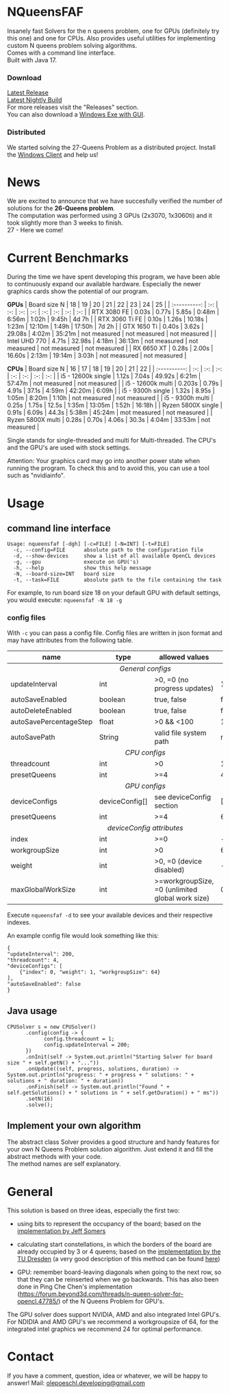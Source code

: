 # NQueensFAF
Insanely fast Solvers for the n queens problem, one for GPUs (definitely try this one) and one for CPUs. Also provides useful utilities for implementing custom N queens problem solving algorithms. <br>
Comes with a command line interface.<br>
Built with Java 17.

### Download
[Latest Release](https://github.com/olepoeschl/NQueensFAF/releases/latest)<br>
[Latest Nightly Build](https://github.com/olepoeschl/NQueensFAF/releases/tag/nightly)<br>
For more releases visit the "Releases" section. <br>
You can also download a [Windows Exe with GUI](https://github.com/olepoeschl/NQueensFAF-GUI/releases/download/1.17/nqueensfaf.exe).<br>

### Distributed
We started solving the 27-Queens Problem as a distributed project. 
Install the [Windows Client](https://github.com/olepoeschl/NQueensFAF-GUI/releases/download/1.17/nqueens-client.exe) and help us! <br>

# News
We are excited to announce that we have succesfully verified the number of solutions for the **26-Queens problem**. <br> 
The computation was performed using 3 GPUs (2x3070, 1x3060ti) and it took slightly more than 3 weeks to finish. <br>
27 - Here we come! <br>

# Current Benchmarks
During the time we have spent developing this program, we have been able to continuously expand our available hardware. 
Especially the newer graphics cards show the potential of our program. 

<b>GPUs</b>
|      Board size N     |   18    |     19    |      20      |      21      |      22      |       23       |       24       |   25 |
|      :----------:     |   :-:   |    :-:    |      :-:     |      :-:     |      :-:     |       :-:      |      :-:       |  :-: |
|      RTX 3080 FE      |  0.03s  |   0.77s   |     5.85s    |     0:48m    |      6:56m   |      1:02h     |      9:45h     | 4d 7h |
|     RTX 3060 Ti FE    |  0.10s  |   1.26s   |    10.18s    |     1:23m    |     12:10m   |      1:49h     |     17:50h     | 7d 2h |
|      GTX 1650 Ti      |  0.40s  |   3.62s   |    29.08s    |     4:02m    |     35:21m   |  not measured  |  not measured  | not measured |
|     Intel UHD 770     |  4.71s  |  32.98s   |     4:18m    |    36:13m    | not measured |  not measured  |  not measured  | not measured | 
|       RX 6650 XT      |  0.28s  |   2.00s   |    16.60s    |     2:13m    |     19:14m   |  3:03h  |  not measured  | not measured |

<b>CPUs</b>
|      Board size N     |        16       |     17    |     18    |     19    |      20      |      21      |      22      |
|      :----------:     |       :-:       |    :-:    |    :-:    |    :-:    |      :-:     |      :-:     |      :-:     |
|  i5 - 12600k single   |      1.12s      |   7.04s   |   49.92s  |   6:21m   |    57:47m    | not measured | not measured |
|  i5 - 12600k multi    |      0.203s     |   0.79s   |   4.91s   |   37.1s   |     4:59m    |    42:20m    |     6:09h    |
|   i5 - 9300h single   |      1.32s      |   8.95s   |   1:05m   |   8:20m   |     1:10h    | not measured | not measured |
|   i5 - 9300h multi    |      0.25s      |   1.75s   |   12.5s   |   1:35m   |    13:05m    |     1:52h    |     16:18h   |
|   Ryzen 5800X single  |      0.91s      |   6.09s   |   44.3s   |   5:38m   |    45:24m    | mot measured | not measured |
|   Ryzen 5800X multi   |      0.28s      |   0.70s   |   4.06s   |   30.3s   |     4:04m    |    33:53m    | not measured |

Single stands for single-threaded and multi for Multi-threaded. 
The CPU's and the GPU's are used with stock settings. 

Attention: Your graphics card may go into another power state when running the program. To check this and to avoid this, you can use a tool such as "nvidiainfo".

# Usage

## command line interface
```
Usage: nqueensfaf [-dgh] [-c=FILE] [-N=INT] [-t=FILE]
  -c, --config=FILE      absolute path to the configuration file
  -d, --show-devices     show a list of all available OpenCL devices
  -g, --gpu              execute on GPU('s)
  -h, --help             show this help message
  -N, --board-size=INT   board size
  -t, --task=FILE        absolute path to the file containing the task
```
For example, to run board size 18 on your default GPU with default settings, you would execute:
`nqueensfaf -N 18 -g`

### config files
With `-c` you can pass a config file. Config files are written in json format and may have attributes from the following table.<br>
<table>
  <thead>
    <tr>
      <th>name</th>
      <th>type</th>
      <th>allowed values</th>
      <th>default value</th>
    </tr>
  </thead>
  <tbody>
    <tr>
      <td colspan="4" align="center"><i>General configs</i></td>
    </tr>
    <tr>
      <td>updateInterval</td>
      <td>int</td>
      <td>>0, =0 (no progress updates) </td>
      <td>128</td>
    </tr>
    <tr>
      <td>autoSaveEnabled</td>
      <td>boolean</td>
      <td>true, false</td>
      <td>false</td>
    </tr>
    <tr>
      <td>autoDeleteEnabled</td>
      <td>boolean</td>
      <td>true, false</td>
      <td>false</td>
    </tr>
    <tr>
      <td>autoSavePercentageStep</td>
      <td>float</td>
      <td>>0 && <100</td>
      <td>10</td>
    </tr>
    <tr>
      <td>autoSavePath</td>
      <td>String</td>
      <td>valid file system path</td>
      <td>nqueensfaf{N}.dat</td>
    </tr>
    <tr>
      <td colspan="4" align="center"><i>CPU configs</i></td>
    </tr>
    <tr>
      <td>threadcount</td>
      <td>int</td>
      <td>>0</td>
      <td>1</td>
    </tr>
    <tr>
      <td>presetQueens</td>
      <td>int</td>
      <td>>=4</td>
      <td>4</td>
    </tr>
    <tr>
      <td colspan="4" align="center"><i>GPU configs</i></td>
    </tr>
    <tr>
      <td>deviceConfigs</td>
      <td>deviceConfig[]</td>
      <td>see deviceConfig section</td>
      <td>[{0, 64, 1, 0}]</td>
    </tr>
    <tr>
      <td>presetQueens</td>
      <td>int</td>
      <td>>=4</td>
      <td>6</td>
    </tr>
    <tr>
      <td colspan="4" align="center"><i>deviceConfig attributes</i></td>
    </tr>
    <tr>
      <td>index</td>
      <td>int</td>
      <td>>=0</td>
      <td>-</td>
    </tr>
    <tr>
      <td>workgroupSize</td>
      <td>int</td>
      <td>>0</td>
      <td>64</td>
    </tr>
    <tr>
      <td>weight</td>
      <td>int</td>
      <td>>0, =0 (device disabled) </td>
      <td>-</td>
    </tr>
    <tr>
      <td>maxGlobalWorkSize</td>
      <td>int</td>
      <td>>=workgroupSize, =0 (unlimited global work size) </td>
      <td>0</td>
    </tr>
  </tbody>
</table>

Execute `nqueensfaf -d` to see your available devices and their respective indexes.

An example config file would look something like this:
```
{
"updateInterval": 200,
"threadcount": 4,
"deviceConfigs": [
    {"index": 0, "weight": 1, "workgroupSize": 64}
],
"autoSaveEnabled": false
}
```

## Java usage
```
CPUSolver s = new CPUSolver()
      .config(config -> {
            config.threadcount = 1;
            config.updateInterval = 200;
      })
      .onInit(self -> System.out.println("Starting Solver for board size " + self.getN() + "..."))
      .onUpdate((self, progress, solutions, duration) -> System.out.println("progress: " + progress + " solutions: " + solutions + " duration: " + duration))
      .onFinish(self -> System.out.println("Found " + self.getSolutions() + " solutions in " + self.getDuration() + " ms"))
      .setN(16)
      .solve();
```

## Implement your own algorithm
The abstract class Solver provides a good structure and handy features for your own N Queens Problem solution algorithm. Just extend it and fill the abstract methods with your code.
<br>The method names are self explanatory.

# General

This solution is based on three ideas, especially the first two:

- using bits to represent the occupancy of the board; based on the <a href="http://users.rcn.com/liusomers/nqueen_demo/nqueens.html">implementation by Jeff Somers </a>
      
- calculating start constellations, in which the borders of the board are already occupied by 3 or 4 queens; based on the <a href="https://github.com/preusser/q27">implementation by the TU Dresden</a> (a very good description of this method can be found <a href="http://www.nqueens.de/sub/SearchAlgoUseSymm.en.html">here</a>)

- GPU: remember board-leaving diagonals when going to the next row, so that they can be reinserted when we go backwards. This has also been done in Ping Che Chen's implementation (https://forum.beyond3d.com/threads/n-queen-solver-for-opencl.47785/) of the N Queens Problem for GPU's. 

The GPU solver does support NVIDIA, AMD and also integrated Intel GPU's.
For NDIDIA and AMD GPU's we recommend a workgroupsize of 64, for the integrated intel graphics we recommend 24 for optimal performance. 

# Contact
If you have a comment, question, idea or whatever, we will be happy to answer!
Mail: olepoeschl.developing@gmail.com
